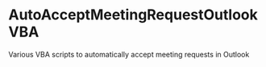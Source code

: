 # AutoAcceptMeetingRequestOutlookVBA
 Various VBA scripts to automatically accept meeting requests in Outlook
